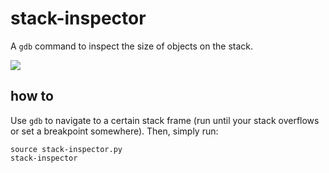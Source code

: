 # stack-inspector

A `gdb` command to inspect the size of objects on the stack.

![](https://i.imgur.com/uiDEJab.png)

## how to

Use `gdb` to navigate to a certain stack frame (run until your stack overflows or set a breakpoint somewhere). Then, simply run:
```gdb
source stack-inspector.py
stack-inspector
```
